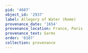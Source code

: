 ```yaml
---
pid: '4607'
object_id: '2937'
label: Allegory of Water (Rome)
provenance_date: '1654'
provenance_location: France, Paris
provenance_text: Garms
order: '0107'
collection: provenance
---
```

